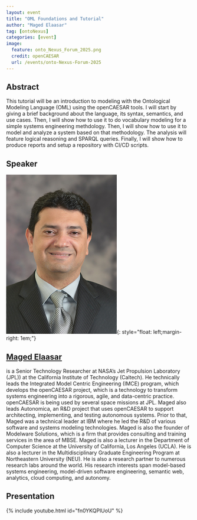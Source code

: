 ```yaml
---
layout: event
title: "OML Foundations and Tutorial"
author: "Maged Elaasar"
tag: [ontoNexus]
categories: [event]
image:
  feature: onto_Nexus_Forum_2025.png
  credit: openCAESAR
  url: /events/onto-Nexus-Forum-2025
---
```


## Abstract

This tutorial will be an introduction to modeling with the Ontological Modeling Language (OML) using the openCAESAR tools. I will start by giving a brief background about the language, its syntax, semantics, and use cases. Then, I will show how to use it to do vocabulary modeling for a simple systems engineering methdology. Then, I will show how to use it to model and analyze a system based on that methodology. The analysis will feature logical reasoning and SPARQL queries. Finally, I will show how to produce reports and setup a repository with CI/CD scripts.

## Speaker

![Maged Elaasar](img/Elaasar.jpeg){: style="float: left;margin-right: 1em;"}

<h2><a href="mailto:elaasar@jpl.nasa.gov">Maged Elaasar</a></h2> is a Senior Technology Researcher at NASA’s Jet Propulsion Laboratory (JPL)) at the California Institute of Technology (Caltech). He technically leads the Integrated Model Centric Engineering (IMCE) program, which develops the openCAESAR project, which is a technology to transform systems engineering into a rigorous, agile, and data-centric practice. openCAESAR is being used by several space missions at JPL. Maged also leads Autonomica, an R&D project that uses  openCAESAR to support architecting, implementing, and testing autonomous systems. Prior to that, Maged was a technical leader at IBM where he led the R&D of various software and systems modeling technologies. Maged is also the founder of Modelware Solutions, which is a firm that provides consulting and training services in the area of MBSE. Maged is also a lecturer in the Department of Computer Science at the University of California, Los Angeles (UCLA). He is also a lecturer in the Multidisciplinary Graduate Engineering Program at Northeastern University (NEU). He is also a research partner to numerous research labs around the world. His research interests span model-based systems engineering, model-driven software engineering, semantic web, analytics, cloud computing, and autonomy.

## Presentation

{% include youtube.html id="fn0YKQPlUoU" %}
